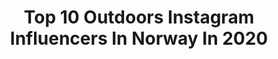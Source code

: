 ---
title: Top 10 Outdoors Instagram Influencers In Norway In 2020
description: >-
  Find top outdoors Instagram influencers in Norway in 2020. Most popular hashtags: #nature #lofoten #norge #stayandwander.
platform: Instagram
profiles:
  - username: "unececilie"
    fullname: >-
      UNE CECILIE
    location: "Norway"
    followers: 24275
    engagement: 663
    commentsToLikes: 0.030883
    avatar: "https://scontent-lhr8-1.cdninstagram.com/v/t51.2885-19/s320x320/14309871_304330679937875_517750517_a.jpg?_nc_ht=scontent-lhr8-1.cdninstagram.com&_nc_ohc=yvjeANsTHJgAX-1tsAp&oh=56e951b89062786cb00b6ecb292f2b7e&oe=5EBBD990"
    verified: false
    hashtags: "#friluftsfersking"
  - username: "northernknitting"
    fullname: >-
      🇳🇴 Northernknitting | Stine LV
    location: "Norway"
    followers: 27332
    engagement: 483
    commentsToLikes: 0.027638
    avatar: "https://scontent-ams4-1.cdninstagram.com/v/t51.2885-19/s320x320/87822081_132148531526481_3021458030437859328_n.jpg?_nc_ht=scontent-ams4-1.cdninstagram.com&_nc_ohc=XE7ji69EF80AX8n0hWj&oh=3f14355f26928d8c550cbc8a67a31866&oe=5EBBE614"
    verified: false
    hashtags: "#nyte, #klissklassmenfyttikattas, #sapmigenseren"
  - username: "justanothernavygirl"
    fullname: >-
      Follow The Fear
    location: "Norway"
    followers: 14464
    engagement: 630
    commentsToLikes: 0.042365
    avatar: "https://scontent-ams4-1.cdninstagram.com/v/t51.2885-19/s320x320/80901245_599571317547276_2113724638117756928_n.jpg?_nc_ht=scontent-ams4-1.cdninstagram.com&_nc_ohc=T1Ck9x_BACUAX9DwdBy&oh=22ebab61e23be8f9b98081915d5025ec&oe=5EB52643"
    verified: false
    hashtags: "#stayhome, #throwback"
  - username: "danielrayson"
    fullname: >-
      Daniel Rayson
    location: "Norway"
    followers: 6642
    engagement: 1753
    commentsToLikes: 0.151101
    avatar: "https://scontent-lhr8-1.cdninstagram.com/v/t51.2885-19/s320x320/92209111_226425135375057_8687901790999412736_n.jpg?_nc_ht=scontent-lhr8-1.cdninstagram.com&_nc_ohc=bSBURCu7mh8AX_2D5Vb&oh=c9594282820b573753d57296834f6f20&oe=5EB8E4B9"
    verified: false
    hashtags: "#naturepolis, #folkgreen, #dailytravels9, #instaroads"
  - username: "kristinabergsvik"
    fullname: >-
      KRISTINA BERGSVIK
    location: "Norway"
    followers: 17306
    engagement: 303
    commentsToLikes: 0.019068
    avatar: "https://scontent-lhr8-1.cdninstagram.com/v/t51.2885-19/s320x320/71037122_486285108894105_4471496039618052096_n.jpg?_nc_ht=scontent-lhr8-1.cdninstagram.com&_nc_ohc=XWf-VZa6dS0AX8zOQmW&oh=a432b2953247fbbf8fd217c3bae0e0f7&oe=5EBBFF7A"
    verified: false
    hashtags: "#duolivet, #deadinside, #oppussing, #diy"
  - username: "frkannkristin"
    fullname: >-
      Ann-Kristin Bakkene
    location: "Norway"
    followers: 6529
    engagement: 1133
    commentsToLikes: 0.029977
    avatar: "https://scontent-nrt1-1.cdninstagram.com/v/t51.2885-19/s320x320/71325374_543485423129740_289943479692296192_n.jpg?_nc_ht=scontent-nrt1-1.cdninstagram.com&_nc_ohc=tYhedRAFjREAX9e9TK-&oh=3892ee688e459f64993c48f5acbbc78a&oe=5EA90C5C"
    verified: false
    hashtags: "#revolutionrace, #natureisourplayground, #hiking, #topptur"
  - username: "away81"
    fullname: >-
      Sergey Lukankin
    location: "Norway"
    followers: 30474
    engagement: 636
    commentsToLikes: 0.038697
    avatar: "https://scontent-lhr8-1.cdninstagram.com/v/t51.2885-19/s320x320/52905194_335223593776010_3341928131920396288_n.jpg?_nc_ht=scontent-lhr8-1.cdninstagram.com&_nc_ohc=4hqFOoMkbdsAX8KbwXE&oh=450cb4c3db1fb7cf5073db133cce9d2d&oe=5EBB4B5B"
    verified: false
    hashtags: "#volvo, #xc90"
  - username: "christiantrustrup"
    fullname: >-
      CHRISTIAN TRUSTRUP
    location: "Norway"
    followers: 51520
    engagement: 608
    commentsToLikes: 0.029240
    avatar: "https://scontent-ams4-1.cdninstagram.com/v/t51.2885-19/s320x320/91389888_215224879561600_7014071938175729664_n.jpg?_nc_ht=scontent-ams4-1.cdninstagram.com&_nc_ohc=674H7Yx7XBEAX_cB_3p&oh=77b108fba652141a0ece73e311bf6f05&oe=5EBAC900"
    verified: false
    hashtags: "#mittlekeland, #visittrondheim, #lofoten, #icelandair"
  - username: "furstonetravels"
    fullname: >-
      Jonas Furstone | Traveller
    location: "Norway"
    followers: 14152
    engagement: 1097
    commentsToLikes: 0.120895
    avatar: "https://scontent-lhr8-1.cdninstagram.com/v/t51.2885-19/s320x320/91500741_709240119615910_4717490205597106176_n.jpg?_nc_ht=scontent-lhr8-1.cdninstagram.com&_nc_ohc=a3ZwudBEuCcAX8Ms-HN&oh=f5351a6f57579885d60cfdd8843a50ce&oe=5EBB1050"
    verified: false
    hashtags: "#penguins, #instamontenegro, #riverside, #iceland"
  - username: "psykolog.med.sovepose"
    fullname: >-
      Johanne S. Refseth
    location: "Norway"
    followers: 33635
    engagement: 537
    commentsToLikes: 0.030992
    avatar: "https://scontent-lhr8-1.cdninstagram.com/v/t51.2885-19/s320x320/30908804_2098907430134388_2403888174754430976_n.jpg?_nc_ht=scontent-lhr8-1.cdninstagram.com&_nc_ohc=Naqh62wxy7kAX9PyGyX&oh=296013d0d74d35cb3932ee511442d46a&oe=5EBAC6C5"
    verified: false
    hashtags: "#natur, #mineturbilder, #visitnorway, #thegreatoutdoors"
---